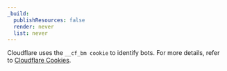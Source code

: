 ```yaml
---
_build:
  publishResources: false
  render: never
  list: never
---
```


Cloudflare uses the `__cf_bm cookie` to identify bots. For more details, refer to [Cloudflare Cookies](/fundamentals/get-started/cloudflare-cookies/).
